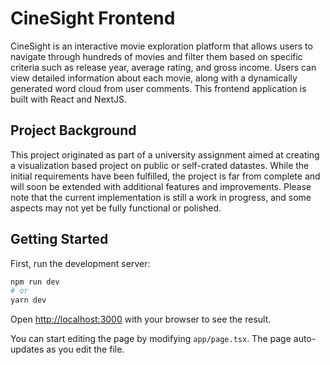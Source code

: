 # CineSight Frontend

CineSight is an interactive movie exploration platform that allows users to navigate through hundreds of movies and filter them based on specific criteria such as release year, average rating, and gross income. Users can view detailed information about each movie, along with a dynamically generated word cloud from user comments. This frontend application is built with React and NextJS.

## Project Background

This project originated as part of a university assignment aimed at creating a visualization based project on public or self-crated datastes. While the initial requirements have been fulfilled, the project is far from complete and will soon be extended with additional features and improvements. Please note that the current implementation is still a work in progress, and some aspects may not yet be fully functional or polished.

## Getting Started

First, run the development server:

```bash
npm run dev
# or
yarn dev
```

Open [http://localhost:3000](http://localhost:3000) with your browser to see the result.

You can start editing the page by modifying `app/page.tsx`. The page auto-updates as you edit the file.

